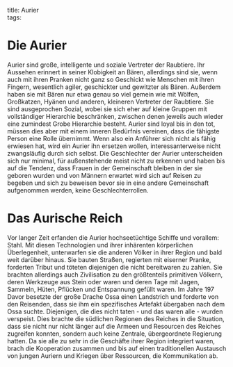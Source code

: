 title: Aurier  
tags:   
# Die Aurier
Aurier sind große, intelligente und soziale Vertreter der Raubtiere. Ihr Aussehen erinnert in seiner Klobigkeit an Bären, allerdings sind sie, wenn auch mit ihren Pranken nicht ganz so Geschickt wie Menschen mit ihren Fingern, wesentlich agiler, geschickter und gewitzter als Bären. Außerdem haben sie mit Bären nur etwa genau so viel gemein wie mit Wölfen, Großkatzen, Hyänen und anderen, kleineren Vertreter der Raubtiere.
Sie sind ausgeprochen Sozial, wobei sie sich eher auf kleine Gruppen mit vollständiger Hierarchie beschränken, zwischen denen jeweils auch wieder eine zumindest Grobe Hierarchie besteht. Aurier sind loyal bis in den tot, müssen dies aber mit einem inneren Bedürfnis vereinen, dass die fähigste Person eine Rolle übernimmt. Wenn also ein Anführer sich nicht als fähig erwiesen hat, wird ein Aurier ihn ersetzen wollen, interessanterweise nicht zwangsläufig durch sich selbst.
Die Geschlechter der Aurier unterscheiden sich nur minimal, für außenstehende meist nicht zu erkennen und haben bis auf die Tendenz, dass Frauen in der Gemeinschaft bleiben in der sie geboren wurden und von Männern erwartet wird sich auf Reisen zu begeben und sich zu beweisen bevor sie in eine andere Gemeinschaft aufgenommen werden, keine Geschlechterrollen.

# Das Aurische Reich
Vor langer Zeit erfanden die Aurier hochseetüchtige Schiffe und vorallem: Stahl. Mit diesen Technologien und ihrer inhärenten körperlichen Überlegenheit, unterwarfen sie die anderen Völker in ihrer Region und bald weit darüber hinaus. Sie bauten Straßen, regierten mit eiserner Pranke, forderten Tribut und töteten diejenigen die nicht bereitwaren zu zahlen. Sie brachten allerdings auch Zivilisation zu den größtenteils primitiven Völkern, deren Werkzeuge aus Stein oder waren und deren Tage mit Jagen, Sammeln, Hüten, Pflücken und Entspannung gefüllt waren.
Im Jahre 197 Davor besetzte der große Drache Ossa einen Landstrich und forderte von den Reisenden, dass sie ihm ein spezifisches Artefakt übergaben nach dem Ossa suchte. Diejenigen, die dies nicht taten - und das waren alle - wurden verspeist. 
Dies brachte die südlichen Regionen des Reiches in die Situation, dass sie nicht nur nicht länger auf die Armeen und Resourcen des Reiches zugreifen konnten, sondern auch keine Zentrale, übergeordnete Regierung hatten. Da sie alle zu sehr in die Geschäfte ihrer Region integriert waren, brach die Kooperation zusammen und bis auf einen traditionellen Austausch von jungen Auriern und Kriegen über Ressourcen, die Kommunikation ab.